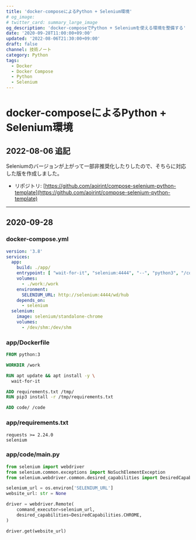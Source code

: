 ```yaml
---
title: 'docker-composeによるPython + Selenium環境'
# og_image:
# twitter_card: summary_large_image
og_description: 'docker-composeでPython + Seleniumを使える環境を整備する'
date: '2020-09-28T11:00:00+09:00'
updated: '2022-08-06T21:30:00+09:00'
draft: false
channel: 技術ノート
category: Python
tags:
  - Docker
  - Docker Compose
  - Python
  - Selenium
---
```

# docker-composeによるPython + Selenium環境

## 2022-08-06 追記

Seleniumのバージョンが上がって一部非推奨化したりしたので、そちらに対応した版を作成しました。

- リポジトリ: [https://github.com/aoirint/compose-selenium-python-template](https://github.com/aoirint/compose-selenium-python-template)

---

## 2020-09-28

### docker-compose.yml

```yaml
version: '3.8'
services:
  app:
    build: ./app/
    entrypoint: [ "wait-for-it", "selenium:4444", "--", "python3", "/code/main.py" ]
    volumes:
      - ./work:/work
    environment:
      SELENIUM_URL: http://selenium:4444/wd/hub
    depends_on:
      - selenium
  selenium:
    image: selenium/standalone-chrome
    volumes:
      - /dev/shm:/dev/shm
```

### app/Dockerfile

```dockerfile
FROM python:3

WORKDIR /work

RUN apt update && apt install -y \
  wait-for-it

ADD requirements.txt /tmp/
RUN pip3 install -r /tmp/requirements.txt

ADD code/ /code
```

### app/requirements.txt

```requirements
requests >= 2.24.0
selenium
```

### app/code/main.py

```python
from selenium import webdriver
from selenium.common.exceptions import NoSuchElementException
from selenium.webdriver.common.desired_capabilities import DesiredCapabilities

selenium_url = os.environ['SELENIUM_URL']
website_url: str = None

driver = webdriver.Remote(
    command_executor=selenium_url,
    desired_capabilities=DesiredCapabilities.CHROME,
)

driver.get(website_url)
```
